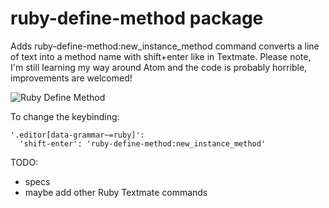 # ruby-define-method package

Adds ruby-define-method:new_instance_method command converts a line of text into a method name with shift+enter like in Textmate.
Please note, I'm still learning my way around Atom and the code is probably horrible, improvements are welcomed!

![Ruby Define Method](https://raw.github.com/alexchee/atom-ruby-define-method/master/images/ruby_define.gif)

To change the keybinding:
```
'.editor[data-grammar~=ruby]':
  'shift-enter': 'ruby-define-method:new_instance_method'
```

TODO:
 * specs
 * maybe add other Ruby Textmate commands
